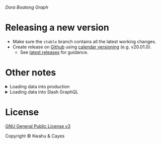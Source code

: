 _Dora Boateng Graph_

# Releasing a new version

- Make sure the `stable` branch contains all the latest working changes.
- Create release on [Github](https://github.com/doraboateng/graph/releases/new?target=stable) using [calendar versioning](https://calver.org) (e.g. v20.01.0).
    - See [latest releases](https://github.com/doraboateng/graph/releases) for guidance.

# Other notes

<details>
    <summary>Loading data into production</summary>

```shell
# TODO ...

# Copy schema files and RDF backup to graph server.
scp ./src/schema/{graph.gql,indices.dgraph} boateng@graph.doraboateng.com:/tmp/
scp /path/to/rdf.tar.gz boateng@graph.doraboateng.com:/tmp/rdf.tar.gz

ssh boateng@graph.doraboateng.com

# Move and extract RDF backup.
mkdir -p /tmp/restore/$(date +'%Y-%m-%d') \
    && mv /tmp/{graph.gql,indices.dgraph,rdf.tar.gz} /tmp/restore/$(date +'%Y-%m-%d')/ \
    && cd /tmp/restore/$(date +'%Y-%m-%d') \
    && tar --extract --gzip --file rdf.tar.gz \
    && cp export/**/* .

# OPTIONAL: Drop all records.
curl localhost:8080/alter -d '{ "drop_all": true }'

# OPTIONAL: reset database.
cd /src/graph
docker-compose down
docker-compose up --detach --force-recreate
cd /tmp/restore/$(date +'%Y-%m-%d')

# Load schema files.
curl localhost:8080/admin/schema --data-binary "@graph.gql" \
    && curl localhost:8080/alter --data-binary "@indices.dgraph"

# Load backup.
docker run \
    --interactive \
    --rm \
    --network graph_network \
    --tty \
    --volume $(pwd):/tmp \
    doraboateng/graph \
    dgraph live \
        --alpha alpha:9080 \
        --files /tmp/g01.rdf.gz \
        --zero zero:5080

exit
```
</details>

<details>
    <summary>Loading data into Slash GraphQL</summary>

```shell
# OPTIONAL: Drop data.
curl "$(cat ./.credentials/slash-graphql-endpoint)/admin/slash" \
    --header "Content-Type: application/graphql" \
    --header "X-Auth-Token: $(cat ./.credentials/slash-graphql-key)" \
    --data-binary "mutation { dropData(allData: true) { response { code message } } }"

# OPTIONAL: Drop data and schema.
curl "$(cat ./.credentials/slash-graphql-endpoint)/admin/slash" \
    --header "Content-Type: application/graphql" \
    --header "X-Auth-Token: $(cat ./.credentials/slash-graphql-key)" \
    --data-binary "mutation { dropData(allDataAndSchema: true) { response { code message } } }"

# Load GraphQL schema.
npx slash-graphql update-schema \
    --endpoint $(cat ./.credentials/slash-graphql-endpoint)/graphql \
    --token $(cat ./.credentials/slash-graphql-key) \
    src/schema/graph.gql

# Load Dgraph schema.
curl "$(cat ./.credentials/slash-graphql-endpoint)/alter" \
    --header "X-Auth-Token: $(cat ./.credentials/slash-graphql-key)" \
    --data-binary '@src/schema/indices.dgraph'

# TODO: load data...
```
</details>

# License

[GNU General Public License v3](LICENSE)

Copyright © Kwahu & Cayes
